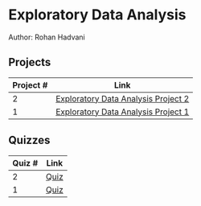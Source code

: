 # Exploratory Data Analysis
Author: Rohan Hadvani <br />

## Projects 

Project # | Link 
--- | --- 
2 |  [Exploratory Data Analysis Project 2](https://github.com/rohan27hadvani/datasciencecoursera/blob/master/4_Exploratory_Data_Analysis/project2/project2.md)
1 |  [Exploratory Data Analysis Project 1](https://github.com/rohan27hadvani/datasciencecoursera/blob/master/4_Exploratory_Data_Analysis/project1/README.md)

## Quizzes
Quiz # | Link 
--- | --- 
2 | [Quiz](https://github.com/rohan27hadvani/datasciencecoursera/blob/master/4_Exploratory_Data_Analysis/quizzes/quiz2.md)
1 | [Quiz](https://github.com/rohan27hadvani/datasciencecoursera/blob/master/4_Exploratory_Data_Analysis/quizzes/quiz1.md)
